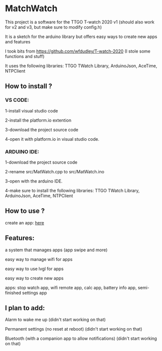 # MatchWatch
This project is a software for the TTGO T-watch 2020 v1 (should also work for v2 and v3, but make sure to modify config.h)

It is a sketch for the arduino library but offers easy ways to create new apps and features

I took bits from https://github.com/wfdudley/T-watch-2020 (I stole some functions and stuff)

It uses the following libraries: TTGO TWatch Library, ArduinoJson, AceTime, NTPClient

<h2>How to install ?</h2>

<h3>VS CODE:</h3>

1-install visual studio code

2-install the platform.io extention

3-download the project source code

4-open it with platform.io in visual studio code.

<h3>ARDUINO IDE:</h3>

1-download the project source code

2-rename src/MatWatch.cpp to src/MatWatch.ino

3-open with the arduino IDE.

4-make sure to install the following libraries: TTGO TWatch Library, ArduinoJson, AceTime, NTPClient

<h2>How to use ?</h2>

create an app: [here](doc/create_an_app.md)

<h2>Features:</h2>

a system that manages apps (app swipe and more)

easy way to manage wifi for apps

easy way to use lvgl for apps

easy way to create new apps

apps: stop watch app, wifi remote app, calc app, battery info app, semi-finished settings app

<h2>I plan to add:</h2>

Alarm to wake me up (didn't start working on that)

Permanent settings (no reset at reboot) (didn't start working on that)

Bluetooth (with a companion app to allow notifications) (didn't start working on that)
